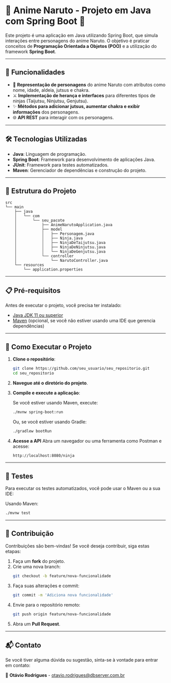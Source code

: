 # 🌟 Anime Naruto - Projeto em Java com Spring Boot 🌟

Este projeto é uma aplicação em Java utilizando Spring Boot, que simula interações entre personagens do anime Naruto. O objetivo é praticar conceitos de **Programação Orientada a Objetos (POO)** e a utilização do framework **Spring Boot**.

---

## 🚀 Funcionalidades

- 🥷 **Representação de personagens** do anime Naruto com atributos como nome, idade, aldeia, jutsus e chakra.
- ⚔️ **Implementação de herança e interfaces** para diferentes tipos de ninjas (Taijutsu, Ninjutsu, Genjutsu).
- ✨ **Métodos para adicionar jutsus, aumentar chakra e exibir informações** dos personagens.
- 🌐 **API REST** para interagir com os personagens.

---

## 🛠️ Tecnologias Utilizadas

- **Java**: Linguagem de programação.
- **Spring Boot**: Framework para desenvolvimento de aplicações Java.
- **JUnit**: Framework para testes automatizados.
- **Maven**: Gerenciador de dependências e construção do projeto.

---

## 📂 Estrutura do Projeto

```
src
└── main
    ├── java
    │   └── com
    │       └── seu_pacote
    │           ├── AnimeNarutoApplication.java
    │           ├── model
    │           │   ├── Personagem.java
    │           │   ├── Ninja.java
    │           │   ├── NinjaDeTaijutsu.java
    │           │   ├── NinjaDeNinjutsu.java
    │           │   └── NinjaDeGenjutsu.java
    │           └── controller
    │               └── NarutoController.java
    └── resources
        └── application.properties
```

---

## 📋 Pré-requisitos

Antes de executar o projeto, você precisa ter instalado:

- [Java JDK 11 ou superior](https://www.oracle.com/java/technologies/javase-jdk11-downloads.html)
- [Maven](https://maven.apache.org/download.cgi) (opcional, se você não estiver usando uma IDE que gerencia dependências)

---

## 🏁 Como Executar o Projeto

1. **Clone o repositório**:
   ```bash
   git clone https://github.com/seu_usuario/seu_repositorio.git
   cd seu_repositorio
   ```
2. **Navegue até o diretório do projeto**.
3. **Compile e execute a aplicação**:

   Se você estiver usando Maven, execute:
   ```bash
   ./mvnw spring-boot:run
   ```
   
   Ou, se você estiver usando Gradle:
   ```bash
   ./gradlew bootRun
   ```

4. **Acesse a API**
   Abra um navegador ou uma ferramenta como Postman e acesse:
   ```bash
   http://localhost:8080/ninja
   ```

---

## 🧪 Testes

Para executar os testes automatizados, você pode usar o Maven ou a sua IDE:

Usando Maven:
```bash
./mvnw test
```

---

## 🤝 Contribuição

Contribuições são bem-vindas! Se você deseja contribuir, siga estas etapas:

1. Faça um **fork** do projeto.
2. Crie uma nova branch:
   ```bash
   git checkout -b feature/nova-funcionalidade
   ```
3. Faça suas alterações e commit:
   ```bash
   git commit -m 'Adiciona nova funcionalidade'
   ```
4. Envie para o repositório remoto:
   ```bash
   git push origin feature/nova-funcionalidade
   ```
5. Abra um **Pull Request**.

---

## 📬 Contato

Se você tiver alguma dúvida ou sugestão, sinta-se à vontade para entrar em contato:

📧 **Otávio Rodrigues** - [otavio.rodrigues@dbserver.com.br](mailto:otavio.rodrigues@dbserver.com.br)

